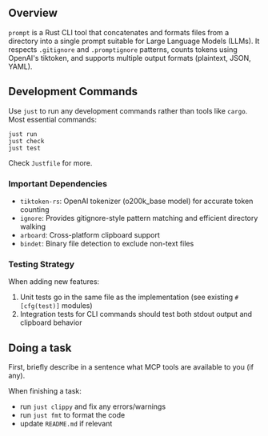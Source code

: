 ## Overview

`prompt` is a Rust CLI tool that concatenates and formats files from a directory into a single prompt suitable for Large Language Models (LLMs). It respects `.gitignore` and `.promptignore` patterns, counts tokens using OpenAI's tiktoken, and supports multiple output formats (plaintext, JSON, YAML).

## Development Commands

Use `just` to run any development commands rather than tools like `cargo`. Most essential commands:

```
just run
just check
just test
```

Check `Justfile` for more.

### Important Dependencies

- `tiktoken-rs`: OpenAI tokenizer (o200k_base model) for accurate token counting
- `ignore`: Provides gitignore-style pattern matching and efficient directory walking
- `arboard`: Cross-platform clipboard support
- `bindet`: Binary file detection to exclude non-text files

### Testing Strategy

When adding new features:

1. Unit tests go in the same file as the implementation (see existing `#[cfg(test)]` modules)
2. Integration tests for CLI commands should test both stdout output and clipboard behavior

## Doing a task

First, briefly describe in a sentence what MCP tools are available to you (if any).

When finishing a task:

- run `just clippy` and fix any errors/warnings
- run `just fmt` to format the code
- update `README.md` if relevant
